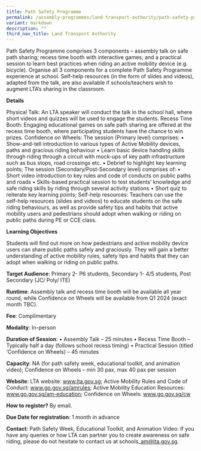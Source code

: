 ```yaml
---
title: Path Safety Programme
permalink: /assembly-programmes/land-transport-authority/path-safety-programme/
variant: markdown
description: ""
third_nav_title: Land Transport Authority
---
```

Path Safety Programme comprises 3 components – assembly talk on safe path sharing; recess time booth with interactive games; and a practical session to learn best practices when riding an active mobility device (e.g. bicycle). Organise all 3 components for a complete Path Safety Programme experience at school. Self-help resources (in the form of slides and videos), adapted from the talk, are also available if schools/teachers wish to augment LTA’s sharing in the classroom. 

**Details**

Physical Talk: An LTA speaker will conduct the talk in the school hall, where short videos and quizzes will be used to engage the students. Recess Time Booth: Engaging educational games on safe path sharing are offered at the recess time booth, where participating students have the chance to win prizes. Confidence on Wheels: The session (Primary level) comprises: • Show-and-tell introduction to various types of Active Mobility devices, paths and gracious riding behaviour • Learn basic device handling skills through riding through a circuit with mock-ups of key path infrastructure such as bus stops, road crossings etc. • Debrief to highlight key learning points; The session (Secondary/Post-Secondary level) comprises of: • Short video introduction to key rules and code of conducts on public paths and roads • Skills-based practical session to test students’ knowledge and safe riding skills by riding through several activity stations • Short quiz to reiterate key learning points; Self-help resources: Teachers can use the self-help resources (slides and videos) to educate students on the safe riding behaviours, as well as provide safety tips and habits that active mobility users and pedestrians should adopt when walking or riding on public paths during PE or CCE class.

**Learning Objectives**

Students will find out more on how pedestrians and active mobility device users can share public paths safely and graciously. They will gain a better understanding of active mobility rules, safety tips and habits that they can adopt when walking or riding on public paths.

**Target Audience**: Primary 2- P6 students, Secondary 1- 4/5 students, Post Secondary (JC/ Poly/ ITE)

**Runtime**: Assembly talk and recess time booth will be available all year round, while Confidence on Wheels will be available from Q1 2024 (exact month TBC).

**Fee**: Complimentary

**Modality**: In-person

**Duration of Session**: 
• Assembly Talk – 25 minutes 
• Recess Time Booth – Typically half a day (follows school recess timing) 
• Practical Session (titled ‘Confidence on Wheels) – 45 minutes

**Capacity**: NA (for path safety week, educational toolkit, and animation video); Confidence on Wheels – min 30 pax, max 40 pax per session 

**Website**: LTA website: www.lta.gov.sg; Active Mobility Rules and Code of Conduct: www.go.gov.sg/amrules; Active Mobility Education Resources: www.go.gov.sg/am-education; Confidence on Wheels: www.go.gov.sg/cw

**How to register?** By email.

**Due Date for registration**: 1 month in advance

**Contact**: Path Safety Week, Educational Toolkit, and Animation Video: If you have any queries or how LTA can partner you to create awareness on safe riding, please do not hesitate to contact us at schools\_am@lta.gov.sg.
